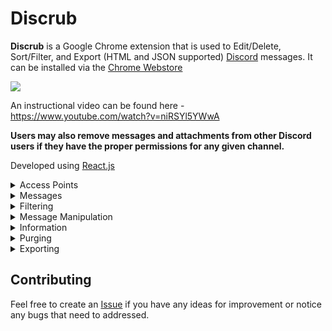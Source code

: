 

# Discrub

**Discrub** is a Google Chrome extension that is used to Edit/Delete, Sort/Filter, and Export (HTML and JSON supported) [Discord](https://discord.com/) messages. It can be installed via the [Chrome Webstore](https://chrome.google.com/webstore/detail/discrub/plhdclenpaecffbcefjmpkkbdpkmhhbj)

<a  href="https://chrome.google.com/webstore/detail/discrub/plhdclenpaecffbcefjmpkkbdpkmhhbj"><img  src="https://img.shields.io:/chrome-web-store/stars/plhdclenpaecffbcefjmpkkbdpkmhhbj?label=Discrub&logo=javascript&logoColor=89CFF0&color=89CFF0"></a>

An instructional video can be found here - https://www.youtube.com/watch?v=niRSYl5YWwA

**Users may also remove messages and attachments from other Discord users if they have the proper permissions for any given channel.**

Developed using [React.js](https://reactjs.org/)
<details>

<summary>Access Points</summary>

## Open Discrub

### Top-Right corner of Discord

<p  align="left">

<img  src="https://raw.githubusercontent.com/prathercc/discrub-ext/master/discrub_screenshots/z1.png">

</p>

### Extension Icon

<p  align="left">

<img  src="https://raw.githubusercontent.com/prathercc/discrub-ext/master/discrub_screenshots/z9.png">

</p>

</details>

<details>

<summary>Messages</summary>

## Select Guild/DM


<p  align="left">

### Channel Messages View

 #### Select a Guild and Channel, optionally select a username to pre-filter by.

<img  src="https://raw.githubusercontent.com/prathercc/discrub-ext/master/discrub_screenshots/z2.png">

</p>

<p  align="left">

### Direct Messages View

<img  src="https://raw.githubusercontent.com/prathercc/discrub-ext/master/discrub_screenshots/z3.png">

</p>

</details>

<details>

<summary>Filtering</summary>

## Filter Messages

<p  align="left">

### Filter View

 #### Optionally filter messages by the following criteria: Start Time, End Time, Username, Message (content), Attachment Name, Threads.

<img  src="https://raw.githubusercontent.com/prathercc/discrub-ext/master/discrub_screenshots/z4.png">

</p>

</details>

<details>

<summary>Message Manipulation</summary>

## Delete/Edit Messages
 
<p  align="left">

### Bulk Delete

 #### After messages have been loaded, messages can be selected and deleted in bulk.

<img  src="https://raw.githubusercontent.com/prathercc/discrub-ext/master/discrub_screenshots/z6.png">

</p>

<p  align="left">

### Individual Attachment Deletion

 #### Attachments can be viewed and deleted separately.

<img  src="https://raw.githubusercontent.com/prathercc/discrub-ext/master/discrub_screenshots/z7.png">

</p>

</details>

<details>

<summary>Information</summary>

## View Resources

<p  align="left">

### Project Information & Links

<img  src="https://raw.githubusercontent.com/prathercc/discrub-ext/master/discrub_screenshots/z8.png">

</p>

</details>

<details>

<summary>Purging</summary>

## Purge Guild/DM

 #### Purging will remove all of your messages from the specified Guild (and all inner Channels) or the selected DM.

<p  align="left">

### Purge Guild View

<img  src="https://raw.githubusercontent.com/prathercc/discrub-ext/master/discrub_screenshots/z11.png">

</p>
<p  align="left">

### Purge DM View

<img  src="https://raw.githubusercontent.com/prathercc/discrub-ext/master/discrub_screenshots/z12.png">

</p>

<p  align="left">

### Purge Progress

<img  src="https://raw.githubusercontent.com/prathercc/discrub-ext/master/discrub_screenshots/z13.png">

</p>


</details>

<details>

<summary>Exporting</summary>

## Export Guild/DM

 #### Exporting will download all messages (and media attachments) from a selected Guilds channels or a selected DM.

<p  align="left">

### Export DM View

<img  src="https://raw.githubusercontent.com/prathercc/discrub-ext/master/discrub_screenshots/z14.png">

</p>

<p  align="left">

### Export Guild View

 #### Any Channel belonging to the Guild can be selected for export.

<img  src="https://raw.githubusercontent.com/prathercc/discrub-ext/master/discrub_screenshots/z5.png">

</p>

</details>

## Contributing

Feel free to create an [Issue](https://github.com/prathercc/discrub-ext/issues) if you have any ideas for improvement or notice any bugs that need to addressed.
